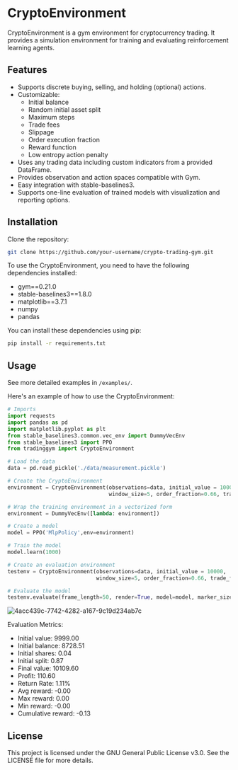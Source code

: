 # CryptoEnvironment

CryptoEnvironment is a gym environment for cryptocurrency trading. It provides a simulation environment for training and evaluating reinforcement learning agents.

## Features

- Supports discrete buying, selling, and holding (optional) actions.
- Customizable:
    - Initial balance
    - Random initial asset split
    - Maximum steps
    - Trade fees
    - Slippage
    - Order execution fraction
    - Reward function
    - Low entropy action penalty
- Uses any trading data including custom indicators from a provided DataFrame.
- Provides observation and action spaces compatible with Gym.
- Easy integration with stable-baselines3.
- Supports one-line evaluation of trained models with visualization and reporting options.


## Installation

Clone the repository:
```bash
git clone https://github.com/your-username/crypto-trading-gym.git
```

To use the CryptoEnvironment, you need to have the following dependencies installed:

- gym==0.21.0
- stable-baselines3==1.8.0
- matplotlib==3.7.1
- numpy
- pandas

You can install these dependencies using pip:
```bash
pip install -r requirements.txt
```

## Usage
See more detailed examples in `/examples/`.

Here's an example of how to use the CryptoEnvironment:

```python
# Imports
import requests
import pandas as pd
import matplotlib.pyplot as plt 
from stable_baselines3.common.vec_env import DummyVecEnv
from stable_baselines3 import PPO
from tradinggym import CryptoEnvironment

# Load the data
data = pd.read_pickle('./data/measurement.pickle')

# Create the CryptoEnvironment
environment = CryptoEnvironment(observations=data, initial_value = 10000, 
                                window_size=5, order_fraction=0.66, trade_fee=0.003375)

# Wrap the training environment in a vectorized form
environment = DummyVecEnv([lambda: environment])

# Create a model
model = PPO('MlpPolicy',env=environment)

# Train the model
model.learn(1000)

# Create an evaluation environment
testenv = CryptoEnvironment(observations=data, initial_value = 10000, 
                            window_size=5, order_fraction=0.66, trade_fee=0.003375)

# Evaluate the model
testenv.evaluate(frame_length=50, render=True, model=model, marker_size=25, verbose=1)
```

![4acc439c-7742-4282-a167-9c19d234ab7c](https://github.com/astrologos/tradinggym/assets/82430396/d4917963-d8cb-4c24-b595-301d8bf876ff)

Evaluation Metrics:  
- Initial value:       9999.00
- Initial balance:     8728.51
- Initial shares:      0.04
- Initial split:       0.87
- Final value:         10109.60
- Profit:              110.60
- Return Rate:         1.11%
- Avg reward:          -0.00
- Max reward:          0.00
- Min reward:          -0.00
- Cumulative reward:   -0.13

## License
This project is licensed under the GNU General Public License v3.0. See the LICENSE file for more details.

